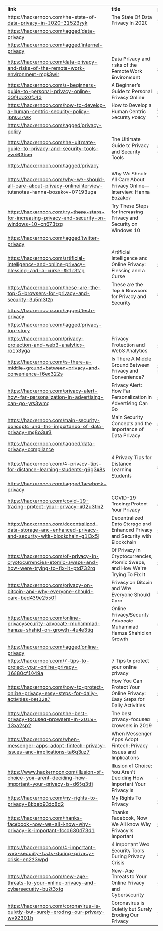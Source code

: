 
<table>
  <tr>
   <td><strong>link</strong>
   </td>
   <td><strong>title</strong>
   </td>
   <td><strong>profile</strong>
   </td>
  </tr>
  <tr>
   <td><a href="https://hackernoon.com/the-state-of-data-privacy-in-2020-21523yyk">https://hackernoon.com/the-state-of-data-privacy-in-2020-21523yyk</a>
   </td>
   <td>The State Of Data Privacy In 2020
   </td>
   <td><a href="https://hackernoon.com/u/reputio">@reputio</a>
   </td>
  </tr>
  <tr>
   <td><a href="https://hackernoon.com/tagged/data-privacy">https://hackernoon.com/tagged/data-privacy</a>
   </td>
   <td>
   </td>
   <td>
   </td>
  </tr>
  <tr>
   <td><a href="https://hackernoon.com/tagged/internet-privacy">https://hackernoon.com/tagged/internet-privacy</a>
   </td>
   <td>
   </td>
   <td>
   </td>
  </tr>
  <tr>
   <td><a href="https://hackernoon.com/data-privacy-and-risks-of-the-remote-work-environment-mgk3wlr">https://hackernoon.com/data-privacy-and-risks-of-the-remote-work-environment-mgk3wlr</a>
   </td>
   <td>Data Privacy and risks of the Remote Work Environment
   </td>
   <td><a href="https://hackernoon.com/u/yehudaleibler">@yehudaleibler</a>
   </td>
  </tr>
  <tr>
   <td><a href="https://hackernoon.com/a-beginners-guide-to-personal-privacy-online-33f4dd20fc43">https://hackernoon.com/a-beginners-guide-to-personal-privacy-online-33f4dd20fc43</a>
   </td>
   <td>A Beginner’s Guide to Personal Privacy Online
   </td>
   <td><a href="https://hackernoon.com/u/varunchoudhary14">@varunchoudhary14</a>
   </td>
  </tr>
  <tr>
   <td><a href="https://hackernoon.com/how-to-develop-a-human-centric-security-policy-j6h037wk">https://hackernoon.com/how-to-develop-a-human-centric-security-policy-j6h037wk</a>
   </td>
   <td>How to Develop a Human Centric Security Policy
   </td>
   <td><a href="https://hackernoon.com/u/isaac-kohen-teramind">@isaac-kohen-teramind</a>
   </td>
  </tr>
  <tr>
   <td><a href="https://hackernoon.com/tagged/privacy-policy">https://hackernoon.com/tagged/privacy-policy</a>
   </td>
   <td>
   </td>
   <td>
   </td>
  </tr>
  <tr>
   <td><a href="https://hackernoon.com/the-ultimate-guide-to-privacy-and-security-tools-zw463tsm">https://hackernoon.com/the-ultimate-guide-to-privacy-and-security-tools-zw463tsm</a>
   </td>
   <td>The Ultimate Guide to Privacy and Security Tools
   </td>
   <td><a href="https://hackernoon.com/u/this-too-shall-grow">@this-too-shall-grow</a>
   </td>
  </tr>
  <tr>
   <td><a href="https://hackernoon.com/tagged/privacy">https://hackernoon.com/tagged/privacy</a>
   </td>
   <td>
   </td>
   <td>
   </td>
  </tr>
  <tr>
   <td><a href="https://hackernoon.com/why-we-should-all-care-about-privacy-onlineinterview-tutanotas-hanna-bozakov-07193uga">https://hackernoon.com/why-we-should-all-care-about-privacy-onlineinterview-tutanotas-hanna-bozakov-07193uga</a>
   </td>
   <td>Why We Should All Care About Privacy Online—Interview: Hanna Bozakov
   </td>
   <td><a href="https://hackernoon.com/u/oiclid">@oiclid</a>
   </td>
  </tr>
  <tr>
   <td><a href="https://hackernoon.com/why-we-should-all-care-about-privacy-onlineinterview-tutanotas-hanna-bozakov-07193uga">https://hackernoon.com/try-these-steps-for-increasing-privacy-and-security-on-windows-10-cn673tzg</a>
   </td>
   <td>Try These Steps for Increasing Privacy and Security on Windows 10
   </td>
   <td><a href="https://hackernoon.com/u/elina-watson">@elina-watson</a>
   </td>
  </tr>
  <tr>
   <td><a href="https://hackernoon.com/tagged/twitter-privacy">https://hackernoon.com/tagged/twitter-privacy</a>
   </td>
   <td>
   </td>
   <td>
   </td>
  </tr>
  <tr>
   <td><a href="https://hackernoon.com/artificial-intelligence-and-online-privacy-blessing-and-a-curse-8k1r3tap">https://hackernoon.com/artificial-intelligence-and-online-privacy-blessing-and-a-curse-8k1r3tap</a>
   </td>
   <td>Artificial Intelligence and Online Privacy: Blessing and a Curse
   </td>
   <td><a href="https://hackernoon.com/u/Lizard">@Lizard</a>
   </td>
  </tr>
  <tr>
   <td><a href="https://hackernoon.com/these-are-the-top-5-browsers-for-privacy-and-security-3u5m3t2p">https://hackernoon.com/these-are-the-top-5-browsers-for-privacy-and-security-3u5m3t2p</a>
   </td>
   <td>These are the Top 5 Browsers for Privacy and Security
   </td>
   <td><a href="https://hackernoon.com/u/devzversity">@devzversity</a>
   </td>
  </tr>
  <tr>
   <td><a href="https://hackernoon.com/tagged/tech-privacy">https://hackernoon.com/tagged/tech-privacy</a>
   </td>
   <td>
   </td>
   <td>
   </td>
  </tr>
  <tr>
   <td><a href="https://hackernoon.com/tagged/privacy-top-story">https://hackernoon.com/tagged/privacy-top-story</a>
   </td>
   <td>
   </td>
   <td>
   </td>
  </tr>
  <tr>
   <td><a href="https://hackernoon.com/privacy-protection-and-web3-analytics-ro1p3yga">https://hackernoon.com/privacy-protection-and-web3-analytics-ro1p3yga</a>
   </td>
   <td>Privacy Protection and Web3 Analytics
   </td>
   <td><a href="https://hackernoon.com/u/phalanetwork">@phalanetwork</a>
   </td>
  </tr>
  <tr>
   <td><a href="https://hackernoon.com/is-there-a-middle-ground-between-privacy-and-convenience-f6eo322s">https://hackernoon.com/is-there-a-middle-ground-between-privacy-and-convenience-f6eo322s</a>
   </td>
   <td>Is There A Middle Ground Between Privacy and Convenience?
   </td>
   <td><a href="https://hackernoon.com/u/edvardas-mikalauskas">@edvardas-mikalauskas</a>
   </td>
  </tr>
  <tr>
   <td><a href="https://hackernoon.com/privacy-alert-how-far-personalization-in-advertising-can-go-yrs3wmq">https://hackernoon.com/privacy-alert-how-far-personalization-in-advertising-can-go-yrs3wmq</a>
   </td>
   <td>Privacy Alert: How Far Personalization in Advertising Can Go
   </td>
   <td><a href="https://hackernoon.com/u/lina">@lina</a>
   </td>
  </tr>
  <tr>
   <td><a href="https://hackernoon.com/main-security-concepts-and-the-importance-of-data-privacy-mg8o3ur3">https://hackernoon.com/main-security-concepts-and-the-importance-of-data-privacy-mg8o3ur3</a>
   </td>
   <td>Main Security Concepts and the Importance of Data Privacy
   </td>
   <td><a href="https://hackernoon.com/u/this-too-shall-grow">@this-too-shall-grow</a>
   </td>
  </tr>
  <tr>
   <td><a href="https://hackernoon.com/tagged/data-privacy-compliance">https://hackernoon.com/tagged/data-privacy-compliance</a>
   </td>
   <td>
   </td>
   <td>
   </td>
  </tr>
  <tr>
   <td><a href="https://hackernoon.com/4-privacy-tips-for-distance-learning-students-g6g3u8s">https://hackernoon.com/4-privacy-tips-for-distance-learning-students-g6g3u8s</a>
   </td>
   <td>4 Privacy Tips for Distance Learning Students
   </td>
   <td><a href="https://hackernoon.com/u/danarel">@danarel</a>
   </td>
  </tr>
  <tr>
   <td><a href="https://hackernoon.com/tagged/facebook-privacy">https://hackernoon.com/tagged/facebook-privacy</a>
   </td>
   <td>
   </td>
   <td>
   </td>
  </tr>
  <tr>
   <td><a href="https://hackernoon.com/covid-19-tracing-protect-your-privacy-u02u3tm2">https://hackernoon.com/covid-19-tracing-protect-your-privacy-u02u3tm2</a>
   </td>
   <td>COVID-19 Tracing: Protect Your Privacy
   </td>
   <td><a href="https://hackernoon.com/u/danarel">@danarel</a>
   </td>
  </tr>
  <tr>
   <td><a href="https://hackernoon.com/decentralized-data-storage-and-enhanced-privacy-and-security-with-blockchain-g1i3x5l">https://hackernoon.com/decentralized-data-storage-and-enhanced-privacy-and-security-with-blockchain-g1i3x5l</a>
   </td>
   <td>Decentralized Data Storage and Enhanced Privacy and Security with Blockchain
   </td>
   <td><a href="https://hackernoon.com/u/mina.down">@mina.down</a>
   </td>
  </tr>
  <tr>
   <td><a href="https://hackernoon.com/of-privacy-in-cryptocurrencies-atomic-swaps-and-how-were-trying-to-fix-it-ptd732rq">https://hackernoon.com/of-privacy-in-cryptocurrencies-atomic-swaps-and-how-were-trying-to-fix-it-ptd732rq</a>
   </td>
   <td>Of Privacy in Cryptocurrencies, Atomic Swaps, and How We're Trying To Fix It
   </td>
   <td><a href="https://hackernoon.com/u/raskul">@raskul</a>
   </td>
  </tr>
  <tr>
   <td><a href="https://hackernoon.com/privacy-on-bitcoin-and-why-everyone-should-care-bed439e2550f">https://hackernoon.com/privacy-on-bitcoin-and-why-everyone-should-care-bed439e2550f</a>
   </td>
   <td>Privacy on Bitcoin and Why Everyone Should Care
   </td>
   <td><a href="https://hackernoon.com/u/brettschor">@brettschor</a>
   </td>
  </tr>
  <tr>
   <td><a href="https://hackernoon.com/online-privacysecurity-advocate-muhammad-hamza-shahid-on-growth-4u4e3tiq">https://hackernoon.com/online-privacysecurity-advocate-muhammad-hamza-shahid-on-growth-4u4e3tiq</a>
   </td>
   <td>Online Privacy/Security Advocate Muhammad Hamza Shahid on Growth
   </td>
   <td><a href="https://hackernoon.com/u/noonies">@noonies</a>
   </td>
  </tr>
  <tr>
   <td><a href="https://hackernoon.com/tagged/online-privacy">https://hackernoon.com/tagged/online-privacy</a>
   </td>
   <td>
   </td>
   <td>
   </td>
  </tr>
  <tr>
   <td><a href="https://hackernoon.com/7-tips-to-protect-your-online-privacy-16880cf1049a">https://hackernoon.com/7-tips-to-protect-your-online-privacy-16880cf1049a</a>
   </td>
   <td>7 Tips to protect your online privacy
   </td>
   <td><a href="https://hackernoon.com/u/michielmulders">@michielmulders</a>
   </td>
  </tr>
  <tr>
   <td><a href="https://hackernoon.com/how-to-protect-online-privacy-easy-steps-for-daily-activities-bet32a7">https://hackernoon.com/how-to-protect-online-privacy-easy-steps-for-daily-activities-bet32a7</a>
   </td>
   <td>How You Can Protect Your Online Privacy: Easy Steps for Daily Activities
   </td>
   <td><a href="https://hackernoon.com/u/Turner">@Turner</a>
   </td>
  </tr>
  <tr>
   <td><a href="https://hackernoon.com/the-best-privacy-focused-browsers-in-2019-13xa2sp2">https://hackernoon.com/the-best-privacy-focused-browsers-in-2019-13xa2sp2</a>
   </td>
   <td>The best privacy-focused browsers in 2019
   </td>
   <td><a href="https://hackernoon.com/u/gershwin.aaron">@gershwin.aaron</a>
   </td>
  </tr>
  <tr>
   <td><a href="https://hackernoon.com/when-messenger-apps-adopt-fintech-privacy-issues-and-implications-ta6q3uz7">https://hackernoon.com/when-messenger-apps-adopt-fintech-privacy-issues-and-implications-ta6q3uz7</a>
   </td>
   <td>When Messenger Apps Adopt Fintech: Privacy Issues and Implications
   </td>
   <td><a href="https://hackernoon.com/u/tommatsuda">@tommatsuda</a>
   </td>
  </tr>
  <tr>
   <td><a href="https://www.hackernoon.com/illusion-of-choice-you-arent-deciding-how-important-your-privacy-is-d65q3tfi">https://www.hackernoon.com/illusion-of-choice-you-arent-deciding-how-important-your-privacy-is-d65q3tfi</a>
   </td>
   <td>Illusion of Choice: You Aren't Deciding How Important Your Privacy Is
   </td>
   <td><a href="https://www.hackernoon.com/u/aiycH">@aiycH</a>
   </td>
  </tr>
  <tr>
   <td><a href="https://hackernoon.com/my-rights-to-privacy-8bbeb93dc8d2">https://hackernoon.com/my-rights-to-privacy-8bbeb93dc8d2</a>
   </td>
   <td>My Rights To Privacy
   </td>
   <td><a href="https://hackernoon.com/u/OneTruConscious">@OneTruConscious</a>
   </td>
  </tr>
  <tr>
   <td><a href="https://hackernoon.com/thanks-facebook-now-we-all-know-why-privacy-is-important-fccd630d73d1">https://hackernoon.com/thanks-facebook-now-we-all-know-why-privacy-is-important-fccd630d73d1</a>
   </td>
   <td>Thanks Facebook, Now We All know Why Privacy Is Important
   </td>
   <td><a href="https://hackernoon.com/u/Mashinsky">@Mashinsky</a>
   </td>
  </tr>
  <tr>
   <td><a href="https://hackernoon.com/4-important-web-security-tools-during-privacy-crisis-en223wpd">https://hackernoon.com/4-important-web-security-tools-during-privacy-crisis-en223wpd</a>
   </td>
   <td>4 Important Web Security Tools During Privacy Crisis
   </td>
   <td><a href="https://hackernoon.com/u/shahmeer">@shahmeer</a>
   </td>
  </tr>
  <tr>
   <td><a href="https://hackernoon.com/new-age-threats-to-your-online-privacy-and-cybersecurity-bu2t3xtq">https://hackernoon.com/new-age-threats-to-your-online-privacy-and-cybersecurity-bu2t3xtq</a>
   </td>
   <td>New-Age Threats to Your Online Privacy and Cybersecurity
   </td>
   <td><a href="https://hackernoon.com/u/shahmeer">@shahmeer</a>
   </td>
  </tr>
  <tr>
   <td><a href="https://hackernoon.com/coronavirus-is-quietly-but-surely-eroding-our-privacy-wv92301h">https://hackernoon.com/coronavirus-is-quietly-but-surely-eroding-our-privacy-wv92301h</a>
   </td>
   <td>Coronavirus is Quietly but Surely Eroding Our Privacy
   </td>
   <td><a href="https://hackernoon.com/u/r-J2">@r-J2</a>
   </td>
  </tr>
</table>

